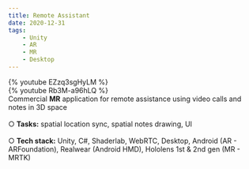 ```yaml
---
title: Remote Assistant
date: 2020-12-31
tags: 
	- Unity
	- AR
	- MR
	- Desktop
---
```


{% youtube EZzq3sgHyLM %}
<br>
{% youtube Rb3M-a96hLQ %}
<br>
Commercial <b>MR</b> application for remote assistance using video calls and notes in 3D space
<br>
<br>
○ <b>Tasks:</b> spatial location sync, spatial notes drawing, UI
<br>
<br>
○ <b>Tech stack:</b> Unity, C#, Shaderlab, WebRTC, Desktop, Android (AR - ARFoundation), Realwear (Android HMD), Hololens 1st & 2nd gen (MR - MRTK)

